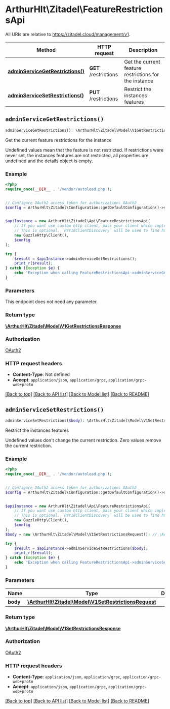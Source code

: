 # ArthurHlt\Zitadel\FeatureRestrictionsApi

All URIs are relative to https://zitadel.cloud/management/v1.

Method | HTTP request | Description
------------- | ------------- | -------------
[**adminServiceGetRestrictions()**](FeatureRestrictionsApi.md#adminServiceGetRestrictions) | **GET** /restrictions | Get the current feature restrictions for the instance
[**adminServiceSetRestrictions()**](FeatureRestrictionsApi.md#adminServiceSetRestrictions) | **PUT** /restrictions | Restrict the instances features


## `adminServiceGetRestrictions()`

```php
adminServiceGetRestrictions(): \ArthurHlt\Zitadel\Model\V1GetRestrictionsResponse
```

Get the current feature restrictions for the instance

Undefined values mean that the feature is not restricted. If restrictions were never set, the instances features are not restricted, all properties are undefined and the details object is empty.

### Example

```php
<?php
require_once(__DIR__ . '/vendor/autoload.php');


// Configure OAuth2 access token for authorization: OAuth2
$config = ArthurHlt\Zitadel\Configuration::getDefaultConfiguration()->setAccessToken('YOUR_ACCESS_TOKEN');


$apiInstance = new ArthurHlt\Zitadel\Api\FeatureRestrictionsApi(
    // If you want use custom http client, pass your client which implements `Psr\Http\Client\ClientInterface`.
    // This is optional, `Psr18ClientDiscovery` will be used to find http client. For instance `GuzzleHttp\Client` implements that interface
    new GuzzleHttp\Client(),
    $config
);

try {
    $result = $apiInstance->adminServiceGetRestrictions();
    print_r($result);
} catch (Exception $e) {
    echo 'Exception when calling FeatureRestrictionsApi->adminServiceGetRestrictions: ', $e->getMessage(), PHP_EOL;
}
```

### Parameters

This endpoint does not need any parameter.

### Return type

[**\ArthurHlt\Zitadel\Model\V1GetRestrictionsResponse**](../Model/V1GetRestrictionsResponse.md)

### Authorization

[OAuth2](../../README.md#OAuth2)

### HTTP request headers

- **Content-Type**: Not defined
- **Accept**: `application/json`, `application/grpc`, `application/grpc-web+proto`

[[Back to top]](#) [[Back to API list]](../../README.md#endpoints)
[[Back to Model list]](../../README.md#models)
[[Back to README]](../../README.md)

## `adminServiceSetRestrictions()`

```php
adminServiceSetRestrictions($body): \ArthurHlt\Zitadel\Model\V1SetRestrictionsResponse
```

Restrict the instances features

Undefined values don't change the current restriction. Zero values remove the current restriction.

### Example

```php
<?php
require_once(__DIR__ . '/vendor/autoload.php');


// Configure OAuth2 access token for authorization: OAuth2
$config = ArthurHlt\Zitadel\Configuration::getDefaultConfiguration()->setAccessToken('YOUR_ACCESS_TOKEN');


$apiInstance = new ArthurHlt\Zitadel\Api\FeatureRestrictionsApi(
    // If you want use custom http client, pass your client which implements `Psr\Http\Client\ClientInterface`.
    // This is optional, `Psr18ClientDiscovery` will be used to find http client. For instance `GuzzleHttp\Client` implements that interface
    new GuzzleHttp\Client(),
    $config
);
$body = new \ArthurHlt\Zitadel\Model\V1SetRestrictionsRequest(); // \ArthurHlt\Zitadel\Model\V1SetRestrictionsRequest

try {
    $result = $apiInstance->adminServiceSetRestrictions($body);
    print_r($result);
} catch (Exception $e) {
    echo 'Exception when calling FeatureRestrictionsApi->adminServiceSetRestrictions: ', $e->getMessage(), PHP_EOL;
}
```

### Parameters

Name | Type | Description  | Notes
------------- | ------------- | ------------- | -------------
 **body** | [**\ArthurHlt\Zitadel\Model\V1SetRestrictionsRequest**](../Model/V1SetRestrictionsRequest.md)|  |

### Return type

[**\ArthurHlt\Zitadel\Model\V1SetRestrictionsResponse**](../Model/V1SetRestrictionsResponse.md)

### Authorization

[OAuth2](../../README.md#OAuth2)

### HTTP request headers

- **Content-Type**: `application/json`, `application/grpc`, `application/grpc-web+proto`
- **Accept**: `application/json`, `application/grpc`, `application/grpc-web+proto`

[[Back to top]](#) [[Back to API list]](../../README.md#endpoints)
[[Back to Model list]](../../README.md#models)
[[Back to README]](../../README.md)
